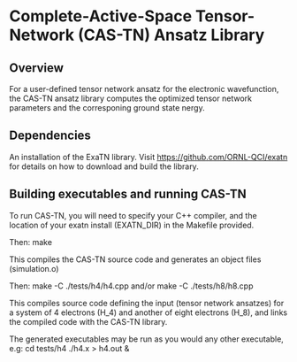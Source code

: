 # Complete-Active-Space Tensor-Network (CAS-TN) Ansatz Library

## Overview
For a user-defined tensor network ansatz for the electronic 
wavefunction, the CAS-TN ansatz library computes the 
optimized tensor network parameters and the corresponing ground state
nergy.

## Dependencies 
An installation of the ExaTN library. 
Visit https://github.com/ORNL-QCI/exatn for details on how 
to download and build the library.

## Building executables and running CAS-TN
To run CAS-TN, you will need to specify your C++ compiler, 
and the location of your exatn install (EXATN\_DIR) in the 
Makefile provided. 

Then: make 

This compiles the CAS-TN source code and 
generates an object files (simulation.o)

Then: make -C ./tests/h4/h4.cpp and/or 
      make -C ./tests/h8/h8.cpp 

This compiles source code defining the input (tensor network ansatzes)
for a system of 4 electrons (H\_4) and another of eight electrons (H\_8),
and links the compiled code with the CAS-TN library.

The generated executables may be run as you would any other executable, e.g:
  cd tests/h4
  ./h4.x > h4.out & 

